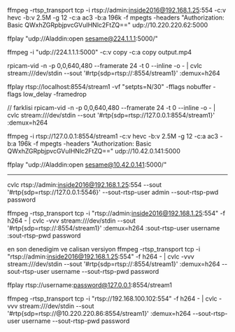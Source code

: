 
ffmpeg -rtsp_transport tcp -i rtsp://admin:inside2016@192.168.1.25:554 -c:v hevc -b:v 2.5M -g 12 -c:a ac3 -b:a 196k -f mpegts -headers "Authorization: Basic QWxhZGRpbjpvcGVuIHNlc2FtZQ=="  udp://10.220.220.62:5000


ffplay "udp://Aladdin:open sesame@224.1.1.1:5000/"

ffmpeg -i "udp://224.1.1.1:5000" -c:v copy -c:a copy output.mp4


rpicam-vid -n -p 0,0,640,480 --framerate 24 -t 0 --inline -o - | cvlc stream:///dev/stdin --sout '#rtp{sdp=rtsp://:8554/stream1}' :demux=h264

ffplay rtsp://localhost:8554/stream1 -vf "setpts=N/30" -fflags nobuffer -flags low_delay -framedrop

// farklisi
rpicam-vid -n -p 0,0,640,480 --framerate 24 -t 0 --inline -o - | cvlc stream:///dev/stdin --sout '#rtp{sdp=rtsp://127.0.0.1:8554/stream1}' :demux=h264

ffmpeg -i rtsp://127.0.0.1:8554/stream1 -c:v hevc -b:v 2.5M -g 12 -c:a ac3 -b:a 196k -f mpegts -headers "Authorization: Basic QWxhZGRpbjpvcGVuIHNlc2FtZQ=="  udp://10.42.0.141:5000

ffplay "udp://Aladdin:open sesame@10.42.0.141:5000/"


--------------
cvlc rtsp://admin:inside2016@192.168.1.25:554 --sout '#rtp{sdp=rtsp://127.0.0.1:5546}' --sout-rtsp-user admin --sout-rtsp-pwd password

ffmpeg -rtsp_transport tcp -i "rtsp://admin:inside2016@192.168.1.25:554" -f h264 - | cvlc -vvv stream:///dev/stdin --sout '#rtp{sdp=rtsp://:8554/stream1}' :demux=h264 :sout-rtsp-user username :sout-rtsp-pwd password


en son denedigim ve calisan versiyon
ffmpeg -rtsp_transport tcp -i "rtsp://admin:inside2016@192.168.1.25:554" -f h264 - | cvlc -vvv stream:///dev/stdin --sout '#rtp{sdp=rtsp://:8554/stream1}' :demux=h264  --sout-rtsp-user username --sout-rtsp-pwd password

ffplay rtsp://username:password@127.0.0.1:8554/stream1



ffmpeg -rtsp_transport tcp -i "rtsp://192.168.100.102:554" -f h264 - | cvlc -vvv stream:///dev/stdin --sout '#rtp{sdp=rtsp://@10.220.220.86:8554/stream1}' :demux=h264  --sout-rtsp-user username --sout-rtsp-pwd password
